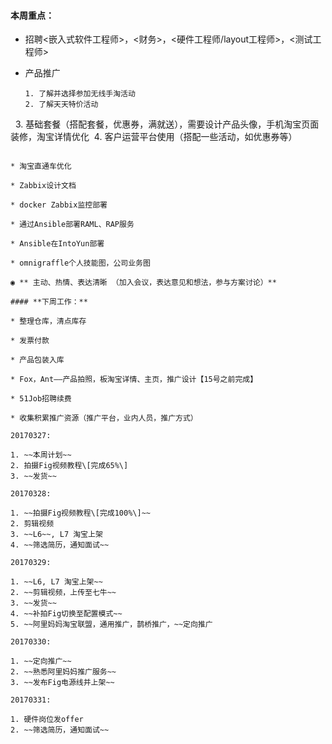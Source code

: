 #### **本周重点：**

* 招聘&lt;嵌入式软件工程师&gt;，&lt;财务&gt;，&lt;硬件工程师/layout工程师&gt;，&lt;测试工程师&gt;

* 产品推广

  ```
  1. 了解并选择参加无线手淘活动 
  2. 了解天天特价活动
   3. 基础套餐（搭配套餐，优惠券，满就送），需要设计产品头像，手机淘宝页面装修，淘宝详情优化 
  4. 客户运营平台使用（搭配一些活动，如优惠券等）
  ```

* 淘宝直通车优化

* Zabbix设计文档

* docker Zabbix监控部署

* 通过Ansible部署RAML、RAP服务

* Ansible在IntoYun部署

* omnigraffle个人技能图，公司业务图

◉ ** 主动、热情、表达清晰 （加入会议，表达意见和想法，参与方案讨论）**

#### **下周工作：**

* 整理仓库，清点库存

* 发票付款

* 产品包装入库

* Fox，Ant——产品拍照，板淘宝详情、主页，推广设计【15号之前完成】

* 51Job招聘续费

* 收集积累推广资源（推广平台，业内人员，推广方式）

20170327:

1. ~~本周计划~~
2. 拍摄Fig视频教程\[完成65%\]
3. ~~发货~~

20170328:

1. ~~拍摄Fig视频教程\[完成100%\]~~
2. 剪辑视频
3. ~~L6~~, L7 淘宝上架
4. ~~筛选简历，通知面试~~

20170329:

1. ~~L6, L7 淘宝上架~~
2. ~~剪辑视频，上传至七牛~~
3. ~~发货~~
4. ~~补拍Fig切换至配置模式~~
5. ~~阿里妈妈淘宝联盟，通用推广，鹊桥推广，~~定向推广

20170330:

1. ~~定向推广~~
2. ~~熟悉阿里妈妈推广服务~~ 
3. ~~发布Fig电源线并上架~~

20170331:

1. 硬件岗位发offer
2. ~~筛选简历，通知面试~~



